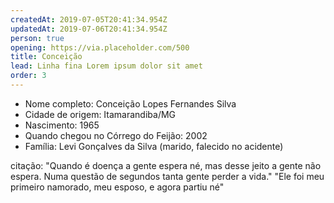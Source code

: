```yaml
---
createdAt: 2019-07-05T20:41:34.954Z
updatedAt: 2019-07-06T20:41:34.954Z
person: true
opening: https://via.placeholder.com/500
title: Conceição
lead: Linha fina Lorem ipsum dolor sit amet
order: 3
---
```


<div class="infos">

- Nome completo: Conceição Lopes Fernandes Silva
- Cidade de origem: Itamarandiba/MG
- Nascimento: 1965
- Quando chegou no Córrego do Feijão: 2002
- Família: Levi Gonçalves da Silva (marido, falecido no acidente)

</div>

<div class="video" title="Título descritivo do vídeo para acessibilidade" data-video="zeKT_YFuU0o"></div>

citação: 
"Quando é doença a gente espera né, mas desse jeito a gente não espera. Numa questão de segundos tanta gente perder a vida." 
"Ele foi meu primeiro namorado, meu esposo, e agora partiu né"
